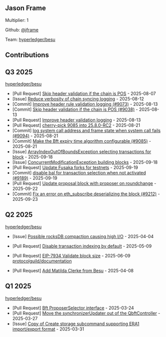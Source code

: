 
## Jason Frame
Multiplier: 1

Github: [@jframe](https://github.com/jframe)

Team: [hyperledger/besu](https://github.com/hyperledger/besu/pulls?q=author%3Ajframe)

## Contributions

## Q3 2025


[hyperledger/besu](https://github.com/hyperledger/besu)
* [Pull Request] [Skip header validation if the chain is POS](https://github.com/hyperledger/besu/pull/9038) - 2025-08-07
* [Issue] [Reduce verbosity of chain syncing logging](https://github.com/hyperledger/besu/issues/9067) - 2025-08-12
* [Commit] [Improve header rule validation logging (#9073)](https://github.com/hyperledger/besu/commit/9d48ee201b901c33aea7b98388428e9b825da46d) - 2025-08-13
* [Commit] [Skip header validation if the chain is POS (#9038)](https://github.com/hyperledger/besu/commit/15f28f51dc217aabb7bb01447c45497f2d88b116) - 2025-08-13
* [Pull Request] [Improve header validation logging](https://github.com/hyperledger/besu/pull/9073) - 2025-08-13
* [Pull Request] [cherry-pick 9085 into 25.8.0-RC2](https://github.com/hyperledger/besu/pull/9095) - 2025-08-21
* [Commit] [log system call address and frame state when system call fails (#9094)](https://github.com/hyperledger/besu/commit/a5e78fec0bdba3665e84f3c93ad9a6480cb8566e) - 2025-08-21
* [Commit] [Make the Bft expiry time algorithm configurable (#9085)](https://github.com/hyperledger/besu/commit/b2c579a117dbe377b2e98acd4f1dca6384266dd6) - 2025-08-21
* [Issue] [ArrayIndexOutOfBoundsException selecting transactions for block](https://github.com/hyperledger/besu/issues/9187) - 2025-09-18
* [Issue] [ConcurrentModificationException building blocks](https://github.com/hyperledger/besu/issues/9186) - 2025-09-18
* [Pull Request] [Update Fusaka forks for testnets](https://github.com/hyperledger/besu/pull/9196) - 2025-09-19
* [Commit] [disable bal for transaction selection when not activated (#9189)](https://github.com/hyperledger/besu/commit/067792362b981f9cdb0c37f330bc45088b168a35) - 2025-09-19
* [Pull Request] [Update proposal block with proposer on roundchange](https://github.com/hyperledger/besu/pull/9204) - 2025-09-22
* [Commit] [Fix an error on eth_subscribe deserializing the block (#9212)](https://github.com/hyperledger/besu/commit/648acae9de8f5bff4c472d728131e90615d19b0f) - 2025-09-23
## Q2 2025


[hyperledger/besu](https://github.com/hyperledger/besu)
* [Issue] [Possible rocksDB compaction causing high I/O](https://github.com/hyperledger/besu/issues/8518) - 2025-04-04

* [Pull Request] [Disable transaction indexing by default](https://github.com/hyperledger/besu/pull/8611) - 2025-05-09
* [Pull Request] [EIP-7934 Validate block size](https://github.com/hyperledger/besu/pull/8765) - 2025-06-09
[protocolguild/documentation](https://github.com/protocolguild/documentation)
* [Pull Request] [Add Matilda Clerke from Besu](https://github.com/protocolguild/documentation/pull/338) - 2025-04-08
## Q1 2025

[hyperledger/besu](https://github.com/hyperledger/besu)
* [Pull Request] [Bft ProposerSelector interface](https://github.com/hyperledger/besu/pull/8451) - 2025-03-24
* [Pull Request] [Move the synchronizerUpdater out of the QbftController](https://github.com/hyperledger/besu/pull/8473) - 2025-03-27
* [Issue] [Copy of Create storage subcommand supporting ERA1 import/export format](https://github.com/hyperledger/besu/issues/8491) - 2025-03-31
